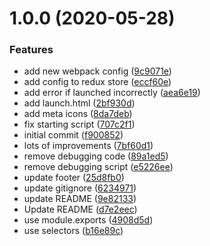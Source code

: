# 1.0.0 (2020-05-28)

### Features

- add new webpack config ([9c9071e](https://github.com/zeevosec/fhir-app-starter/commit/9c9071e777d361bb93c788df36497a5d251a0bb4))
- add config to redux store ([eccf60e](https://github.com/zeevosec/fhir-app-starter/commit/eccf60e4bd58abe7f1d06e5df13562f4787bc0d0))
- add error if launched incorrectly ([aea6e19](https://github.com/zeevosec/fhir-app-starter/commit/aea6e1982c96c5703d03041568788684b6f70e48))
- add launch.html ([2bf930d](https://github.com/zeevosec/fhir-app-starter/commit/2bf930dc316a8173d50a29a9542d9a459a3207b2))
- add meta icons ([8da7deb](https://github.com/zeevosec/fhir-app-starter/commit/8da7deb5a3d70ebee7d577fbb7ec627cda640b0a))
- fix starting script ([707c2f1](https://github.com/zeevosec/fhir-app-starter/commit/707c2f10cbb95a21f8b4ae0c519c436179f54556))
- initial commit ([f900852](https://github.com/zeevosec/fhir-app-starter/commit/f900852a1f70fe0fe7928770aa7d91fce78a6ac3))
- lots of improvements ([7bf60d1](https://github.com/zeevosec/fhir-app-starter/commit/7bf60d1ff20692425f0b6503552e3a2344a916e0))
- remove debugging code ([89a1ed5](https://github.com/zeevosec/fhir-app-starter/commit/89a1ed50cc6fd8c76135a9dab9cd9274fd83be4f))
- remove debugging script ([e5226ee](https://github.com/zeevosec/fhir-app-starter/commit/e5226eedd4580df0603f7ee366ef1239268c5870))
- update footer ([25d8fb0](https://github.com/zeevosec/fhir-app-starter/commit/25d8fb047b87c3caeec7315b94f1a5e83e4e1eac))
- update gitignore ([6234971](https://github.com/zeevosec/fhir-app-starter/commit/62349714ec53e3f07ce6dc05b4ed0086e7430c69))
- update README ([9e82133](https://github.com/zeevosec/fhir-app-starter/commit/9e821334e4a618cc60b57e999bb3562073efb939))
- Update README ([d7e2eec](https://github.com/zeevosec/fhir-app-starter/commit/d7e2eec0413ba3f6b1a641bd1299fa8342b64118))
- use module.exports ([4908d5d](https://github.com/zeevosec/fhir-app-starter/commit/4908d5d1cf18c8a77cb548b0d7ced81f6dba3160))
- use selectors ([b16e89c](https://github.com/zeevosec/fhir-app-starter/commit/b16e89c6097419a8f36ae835ef63189d88b09cdb))
